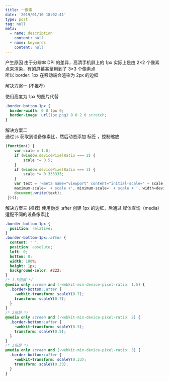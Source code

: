 ```yaml
---
title: 一像素
date: '2019/01/10 18:02:41'
type: post
tag: null
meta:
  - name: description
    content: null
  - name: keywords
    content: null
---
```


产生原因
由于分辨率 DPI 的差异，高清手机屏上的 1px 实际上是由 2×2 个像素点来渲染，有的屏幕甚至用到了 3×3 个像素点  
所以 border: 1px 在移动端会渲染为 2px 的边框
<!-- more -->
解决方案一 (不推荐)

使用高度为 1px 的图片代替

```css
.border-bottom-1px {
  border-width: 0 0 1px 0;
  border-image: url(1px.png) 0 0 2 0 stretch;
}
```

解决方案二  
通过 js 获取到设备像素比，然后动态添加 标签 ，控制缩放

```js
(function() {
    var scale = 1.0;
    if (window.devicePixelRatio === 2) {
        scale *= 0.5;
    }
    if (window.devicePixelRatio === 3) {
        scale *= 0.333333;
    }
    var text = '<meta name="viewport" content="initial-scale=' + scale + ',
    maximum-scale=' + scale +', minimum-scale=' + scale + ', width=device-width, user-scalable=no" />';
    document.write(text);
 })();
```

解决方案三 (推荐)
使用伪类 :after 创建 1px 的边框，后通过 媒体查询（media） 适配不同的设备像素比

```css
.border-bottom-1px {
  position: relative;
}
.border-bottom-1px::after {
  content: ' ';
  position: absolute;
  left: 0;
  bottom: 0;
  width: 100%;
  height: 1px;
  background-color: #222;
}
/* 1.5倍屏 */
@media only screen and (-webkit-min-device-pixel-ratio: 1.5) {
  .border-bottom::after {
    -webkit-transform: scaleY(0.7);
    transform: scaleY(0.7);
  }
}
/* 2倍屏 */
@media only screen and (-webkit-min-device-pixel-ratio: 2) {
  .border-bottom::after {
    -webkit-transform: scaleY(0.5);
    transform: scaleY(0.5);
  }
}
/* 3倍屏 */
@media only screen and (-webkit-min-device-pixel-ratio: 3) {
  .border-bottom::after {
    -webkit-transform: scaleY(0.33);
    transform: scaleY(0.33);
  }
}
```
